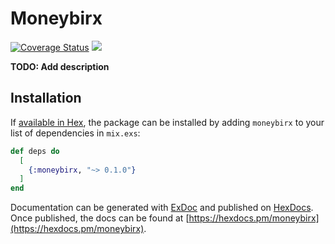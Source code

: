 # Moneybirx

[![Coverage Status](https://coveralls.io/repos/github/Codaisseur/moneybirx/badge.svg?branch=refs/heads/master)](https://coveralls.io/github/Codaisseur/moneybirx?branch=refs/heads/master) [![](https://github.com/Codaisseur/moneybirx/workflows/Run%20Tests/badge.svg)](https://github.com/Codaisseur/moneybirx)

**TODO: Add description**

## Installation

If [available in Hex](https://hex.pm/docs/publish), the package can be installed
by adding `moneybirx` to your list of dependencies in `mix.exs`:

```elixir
def deps do
  [
    {:moneybirx, "~> 0.1.0"}
  ]
end
```

Documentation can be generated with [ExDoc](https://github.com/elixir-lang/ex_doc)
and published on [HexDocs](https://hexdocs.pm). Once published, the docs can
be found at [https://hexdocs.pm/moneybirx](https://hexdocs.pm/moneybirx).

